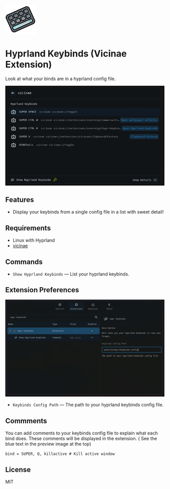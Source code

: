 <img src="assets/extension_icon.png" alt="hypr-keybinds" width="96" />

# Hyprland Keybinds (Vicinae Extension)

Look at what your binds are in a hyprland config file.

<img src="assets/preview.png" alt="Preview" width="500" />

## Features

- Display your keybinds from a single config file in a list with sweet detail!

## Requirements

- Linux with Hyprland
- [vicinae](https://github.com/vicinaehq/vicinae)

## Commands

- `Show Hyprland Keybinds` — List your hyprland keybinds.

## Extension Preferences

<img src="assets/settings.png" alt="Settings" width="500" />

- `Keybinds Config Path` — The path to your hyprland keybinds config file.

## Commments

You can add comments to your keybinds config file to explain what each bind does. These comments will be displayed in the extension. ( See the blue text in the preview image at the top)

```
bind = SUPER, Q, killactive # Kill active window
```

## License

MIT
